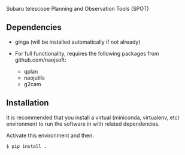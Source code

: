 Subaru telescope Planning and Observation Tools (SPOT) 


## Dependencies
* ginga (will be installed automatically if not already)

* For full functionality, requires the following packages from
  github.com/naojsoft:
  
  * qplan
  * naojutils
  * g2cam

## Installation

It is recommended that you install a virtual (miniconda, virtualenv,
etc) environment to run the software in with related dependencies.

Activate this environment and then:

```bash
$ pip install .
```


